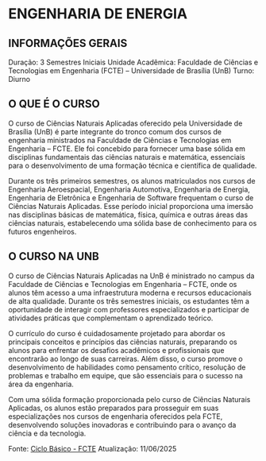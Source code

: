 # ENGENHARIA DE ENERGIA

## INFORMAÇÕES GERAIS

Duração: 3 Semestres Iniciais
Unidade Acadêmica: Faculdade de Ciências e Tecnologias em Engenharia (FCTE) – Universidade de Brasília (UnB)
Turno: Diurno

## O QUE É O CURSO

O curso de Ciências Naturais Aplicadas oferecido pela Universidade de Brasília (UnB) é parte integrante do tronco comum dos cursos de engenharia ministrados na Faculdade de Ciências e Tecnologias em Engenharia – FCTE. Ele foi concebido para fornecer uma base sólida em disciplinas fundamentais das ciências naturais e matemática, essenciais para o desenvolvimento de uma formação técnica e científica de qualidade.

Durante os três primeiros semestres, os alunos matriculados nos cursos de Engenharia Aeroespacial, Engenharia Automotiva, Engenharia de Energia, Engenharia de Eletrônica e Engenharia de Software frequentam o curso de Ciências Naturais Aplicadas. Esse período inicial proporciona uma imersão nas disciplinas básicas de matemática, física, química e outras áreas das ciências naturais, estabelecendo uma sólida base de conhecimento para os futuros engenheiros.

## O CURSO NA UNB

O curso de Ciências Naturais Aplicadas na UnB é ministrado no campus da Faculdade de Ciências e Tecnologias em Engenharia – FCTE, onde os alunos têm acesso a uma infraestrutura moderna e recursos educacionais de alta qualidade. Durante os três semestres iniciais, os estudantes têm a oportunidade de interagir com professores especializados e participar de atividades práticas que complementam o aprendizado teórico.

O currículo do curso é cuidadosamente projetado para abordar os principais conceitos e princípios das ciências naturais, preparando os alunos para enfrentar os desafios acadêmicos e profissionais que encontrarão ao longo de suas carreiras. Além disso, o curso promove o desenvolvimento de habilidades como pensamento crítico, resolução de problemas e trabalho em equipe, que são essenciais para o sucesso na área da engenharia.

Com uma sólida formação proporcionada pelo curso de Ciências Naturais Aplicadas, os alunos estão preparados para prosseguir em suas especializações nos cursos de engenharia oferecidos pela FCTE, desenvolvendo soluções inovadoras e contribuindo para o avanço da ciência e da tecnologia.

Fonte: [Ciclo Básico - FCTE](https://fcte.unb.br/ciencias-naturais-aplicadas/)
Atualização: 11/06/2025
